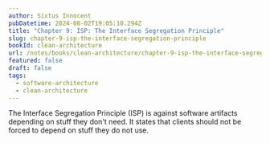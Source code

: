 ```yaml
---
author: Sixtus Innocent
pubDatetime: 2024-08-02T19:05:10.294Z
title: "Chapter 9: ISP: The Interface Segregation Principle"
slug: chapter-9-isp-the-interface-segregation-principle
bookId: clean-architecture
url: /notes/books/clean-architecture/chapter-9-isp-the-interface-segregation-principle
featured: false
draft: false
tags:
  - software-architecture
  - clean-architecture
---
```


The Interface Segregation Principle (ISP) is against software artifacts depending on stuff they don't need. It states that clients should not be forced to depend on stuff they do not use.
